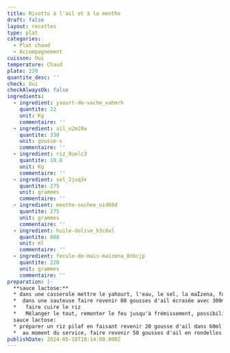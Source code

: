 ```yaml
---
title: Risotto à l'ail et à la menthe
draft: false
layout: recettes
type: plat
categories:
  - Plat chaud
  - Accompagnement
cuisson: Oui
temperature: Chaud
plate: 220
quantite_desc: ''
check: Oui
checkAlwaysOk: false
ingredients:
  - ingredient: yaourt-de-vache_xahmrh
    quantite: 22
    unit: Kg
    commentaire: ''
  - ingredient: ail_u2m28w
    quantite: 330
    unit: gousse·s
    commentaire: ''
  - ingredient: riz_0uelc3
    quantite: 19.8
    unit: Kg
    commentaire: ''
  - ingredient: sel_2juq3x
    quantite: 275
    unit: grammes
    commentaire: ''
  - ingredient: menthe-sechee_uid60d
    quantite: 275
    unit: grammes
    commentaire: ''
  - ingredient: huile-dolive_h3c8al
    quantite: 880
    unit: ml
    commentaire: ''
  - ingredient: fecule-de-mais-maizena_8nbcjp
    quantite: 220
    unit: grammes
    commentaire: ''
preparation: |-
  **sauce lactose:**
  * dans une casserole mettre le yahourt, l'eau, le sel, la maÏzena, fouetter sans s'arrêter jusqu'à ébullition, baisser le feu et maintenir au chaud, attention il est important de fouetter sans arrêt pour éviter que le yahourt ne caille.
  *  dans une sauteuse faire revenir 80 gousses d'ail écrasée avec 300ml d'huile d'olives pendant deux mn, dorer mais pas brunir. mélanger avec la sauce au yahourts, cela doit être salé et acidulé, possible de rectifier avec du sel et du jus de citrons
  *   faire cuire le riz
  *   Mélanger le tout, remonter le feu jusqu'à frémissement, possibilité de rajouter de l'eau selon la consistance qui doit se rapprocher de celle du risotto.
  sauce lactose:
  * préparer un riz pilaf en faisant revenir 20 gousse d'ail dans 60ml d'huile d'olives, du sel, du poivre quand c'est un peu grillé, rajouter 1.8kg de riz, remuer jusqu'à un aspect translucide du riz, couvrir d'eau ( deux fois le volume de riz) et mettre un couvercle avec le feu au minimum pendant 10 mn, ne pas ouvrir, ne pas remuer avant évaporation de l'eau. possibilité de faire ce pilaf au four si c'est plus pratique...
  *  au moment du service, faire revenir 50 gousses d'ail en rondelles dans de l'huile d'olives jusqu'à ce qu'elles soient dorées et parsemer les plats de services avec ail et menthe séchées.
publishDate: 2024-05-18T18:14:00.000Z
---
```

